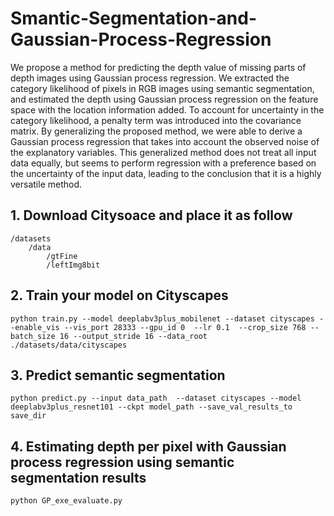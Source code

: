 # Smantic-Segmentation-and-Gaussian-Process-Regression

We propose a method for predicting the depth value of missing parts of depth images using Gaussian process regression. We extracted the category likelihood of pixels in RGB images using semantic segmentation, and estimated the depth using Gaussian process regression on the feature space with the location information added. To account for uncertainty in the category likelihood, a penalty term was introduced into the covariance matrix. By generalizing the proposed method, we were able to derive a Gaussian process regression that takes into account the observed noise of the explanatory variables. This generalized method does not treat all input data equally, but seems to perform regression with a preference based on the uncertainty of the input data, leading to the conclusion that it is a highly versatile method.






## 1. Download Citysoace and place it as follow
```
/datasets
    /data
        /gtFine
        /leftImg8bit
```
## 2. Train your model on Cityscapes
```
python train.py --model deeplabv3plus_mobilenet --dataset cityscapes --enable_vis --vis_port 28333 --gpu_id 0  --lr 0.1  --crop_size 768 --batch_size 16 --output_stride 16 --data_root ./datasets/data/cityscapes 
```
## 3. Predict semantic segmentation
```
python predict.py --input data_path  --dataset cityscapes --model deeplabv3plus_resnet101 --ckpt model_path --save_val_results_to save_dir
```

## 4. Estimating depth per pixel with Gaussian process regression using semantic segmentation results
```
python GP_exe_evaluate.py
```

